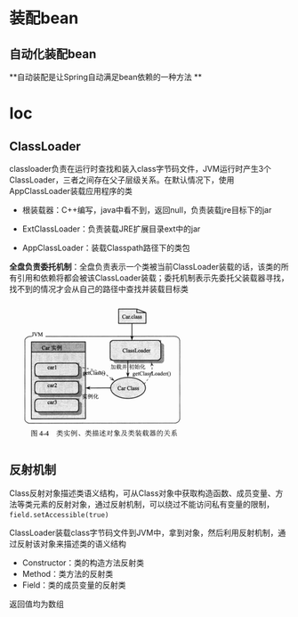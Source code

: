 # 装配bean

## 自动化装配bean

**自动装配是让Spring自动满足bean依赖的一种方法 **

 # Ioc

## ClassLoader

classloader负责在运行时查找和装入class字节码文件，JVM运行时产生3个ClassLoader，三者之间存在父子层级关系。在默认情况下，使用AppClassLoader装载应用程序的类

+ 根装载器：C++编写，java中看不到，返回null，负责装载jre目标下的jar

+ ExtClassLoader：负责装载JRE扩展目录ext中的jar

+ AppClassLoader：装载Classpath路径下的类包

**全盘负责委托机制**：全盘负责表示一个类被当前ClassLoader装载的话，该类的所有引用和依赖将都会被该ClassLoader装载；委托机制表示先委托父装载器寻找，找不到的情况才会从自己的路径中查找并装载目标类

![image-20181204163423200](Spring.assets/image-20181204163423200.png)

## 反射机制

Class反射对象描述类语义结构，可从Class对象中获取构造函数、成员变量、方法等类元素的反射对象，通过反射机制，可以绕过不能访问私有变量的限制，`field.setAccessible(true)`

ClassLoader装载class字节码文件到JVM中，拿到对象，然后利用反射机制，通过反射该对象来描述类的语义结构

+ Constructor：类的构造方法反射类
+ Method：类方法的反射类
+ Field：类的成员变量的反射类 

返回值均为数组